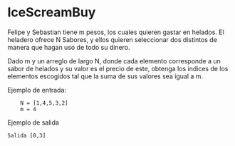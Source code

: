 # IceScreamBuy
Felipe y Sebastian  tiene m pesos, los cuales quieren gastar en helados. El heladero ofrece N Sabores, y ellos quieren seleccionar dos distintos de manera que hagan uso de todo su dinero.

Dado m y un arreglo de largo N, donde cada elemento corresponde a un sabor de helados y su valor es el precio de este, obtenga los indices de los elementos escogidos tal que la suma de sus valores sea igual a m.

Ejemplo de entrada:

```
    N = [1,4,5,3,2]
    m = 4
```
Ejemplo de salida

```
Salida [0,3]
```

